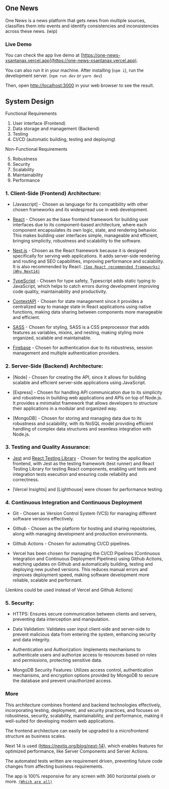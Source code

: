 ## One News

One News is a news platform that gets news from multiple sources, classifies them into events and identify consistencies and inconsistencies across these news. (wip)

### Live Demo

You can check the app live demo at [https://one-news-xsantanax.vercel.app](https://one-news-xsantanax.vercel.app).

You can also run it in your machine. After installing (`npm i`), run the development server. (`npm run dev` or `yarn dev`)

Then, open [http://localhost:3000](http://localhost:3000) in your web browser to see the result.

## System Design

<!-- You can see the system design here: https://miro.com/app/board/uXjVKcPR8m4=/?share_link_id=25333518902 -->

Functional Requirements

1. User interface (Frontend)
2. Data storage and management (Backend)
3. Testing
4. CI/CD (automatic building, testing and deploying)

Non-Functional Requirements

5. Robustness
6. Security
7. Scalability
8. Maintainability
9. Performance

### 1. Client-Side (Frontend) Architecture:

<!--
- [Jest](https://jestjs.io/) and [React Testing Library](https://testing-library.com/docs/react-testing-library/intro/) - Chosen for testing the application, with Jest as the testing framework (test runner) and React Testing Library for testing React components.
-->

- [Javascript] - Chosen as language for its compatibility with other chosen frameworks and its widespread use in web development.

- [React](https://react.dev/) - Chosen as the base frontend framework for building user interfaces due to its component-based architecture, where each component encapsulates its own logic, state, and rendering behavior. This makes building user interfaces simple, manageable and efficient, bringing simplicity, robustness and scalability to the software.

- [Next.js](https://nextjs.org/docs) - Chosen as the React framework because it is designed specifically for serving web applications. It adds server-side rendering and routing and SEO capabilities, improving performance and scalability. It is also recommended by React.
  [`(See React recommended frameworks)`](https://react.dev/learn/start-a-new-react-project)
  [`(Why Next14)`](https://nextjs.org/blog/next-14)

- [TypeScript](https://www.typescriptlang.org/) - Chosen for type safety, Typescript adds static typing to JavaScript, which helps to catch errors during development improving code quality, maintainability and productivity.

- [ContextAPI](https://react.dev/reference/react/createContext) - Chosen for state management since it provides a centralized way to manage state in React applications using native functions, making data sharing between components more manageable and efficient.

- [SASS](https://sass-lang.com) - Chosen for styling, SASS is a CSS preprocessor that adds features as variables, mixins, and nesting, making styling more organized, scalable and maintainable.

- [Firebase](https://firebase.google.com/) - Chosen for authentication due to its robustness, session management and multiple authentication providers.

### 2. Server-Side (Backend) Architecture:

- [Node] - Chosen for creating the API, since it allows for building scalable and efficient server-side applications using JavaScript.

- [Express] - Chosen for handling API communication due to its simplicity and robustness in building web applications and APIs on top of Node.js. It provides a minimalist framework that allows developers to structure their applications in a modular and organized way.

- [MongoDB] - Chosen for storing and managing data due to its robustness and scalability, with its NoSQL model providing efficient handling of complex data structures and seamless integration with Node.js.

### 3. Testing and Quality Assurance:

- [Jest](https://jestjs.io/) and [React Testing Library](https://testing-library.com/docs/react-testing-library/intro/) - Chosen for testing the application frontend, with Jest as the testing framework (test runner) and React Testing Library for testing React components, enabling unit tests and integration tests execution and ensuring code reliability and correctness.

- [Vercel Insights] and [Lighthouse] were chosen for performance testing.

<!-- - API Testing: Additional frameworks or tools can be used to test backend API endpoints and functionality, ensuring robustness and stability. -->

### 4. Continuous Integration and Continuous Deployment

- Git - Chosen as Version Control System (VCS) for managing different software versions effectively.

- Github - Chosen as the platform for hosting and sharing repositories, along with managing development and production environments.

- Github Actions - Chosen for automating CI/CD pipelines.

- Vercel has been chosen for managing the CI/CD Pipelines (Continuous Integration and Continuous Deployment Pipelines) using Github Actions, watching updates on Github and automatically building, testing and deploying new pushed versions. This reduces manual errors and improves deployment speed, making software development more reliable, scalable and performant.

(Jenkins could be used instead of Vercel and Github Actions)

<!-- - Docker and Kubernetes: Containerization using Docker and orchestration with Kubernetes facilitate deployment and scalability of containerized applications, improving efficiency and management. -->

### 5. Security:

- HTTPS: Ensures secure communication between clients and servers, preventing data interception and manipulation.

- Data Validation: Validates user input client-side and server-side to prevent malicious data from entering the system, enhancing security and data integrity.

- Authentication and Authorization: Implements mechanisms to authenticate users and authorize access to resources based on roles and permissions, protecting sensitive data.

- MongoDB Security Features: Utilizes access control, authentication mechanisms, and encryption options provided by MongoDB to secure the database and prevent unauthorized access.

### More

This architecture combines frontend and backend technologies effectively, incorporating testing, deployment, and security practices, and focuses on robustness, security, scalability, maintainability, and performance, making it well-suited for developing modern web applications.

The frontend architecture can easily be upgraded to a microfrontend structure as business scales.

Next 14 is used (https://nextjs.org/blog/next-14), which enables features for optimized performance, like Server Components and Server Actions.

The automated tests written are requirement driven, preventing future code changes from affecting business requirements.

The app is 100% responsive for any screen with 360 horizontal pixels or more. [`(Which are all)`](https://gs.statcounter.com/screen-resolution-stats/mobile/worldwide)
